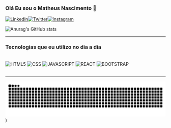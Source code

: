 ### Olá Eu sou o Matheus Nascimento 👋

[![Linkedin](https://img.shields.io/badge/LinkedIn-0077B5?style=for-the-badge&logo=linkedin&logoColor=white)](https://www.linkedin.com/in/matheus-nascimento-031893174/)[![Twitter](https://img.shields.io/badge/Twitter-1DA1F2?style=for-the-badge&logo=twitter&logoColor=white)](https://twitter.com/puermatz)[![Instagram](https://img.shields.io/badge/Instagram-E4405F?style=for-the-badge&logo=instagram&logoColor=white)](https://instagram.com/ipuermatz)

![Anurag's GitHub stats](https://github-readme-stats.vercel.app/api?username=puermatz&show_icons=true&theme=radical)
<hr>

### Tecnologias que eu utilizo no dia a dia

<div style="display: inline_block"><br>
    <img align="center" src="https://img.shields.io/badge/HTML5-E34F26?style=for-the-badge&logo=html5&logoColor=white" alt="HTML5">
    <img align="center" src="https://img.shields.io/badge/CSS3-1572B6?style=for-the-badge&logo=css3&logoColor=white" alt="CSS">
    <img align="center" src="https://img.shields.io/badge/JavaScript-F7DF1E?style=for-the-badge&logo=javascript&logoColor=black" alt="JAVASCRIPT">
    <img align="center" src="https://img.shields.io/badge/React-20232A?style=for-the-badge&logo=react&logoColor=61DAFB" alt="REACT">
    <img align="center" src="https://img.shields.io/badge/Bootstrap-563D7C?style=for-the-badge&logo=bootstrap&logoColor=white" alt="BOOTSTRAP">
</div>
<br>
<hr>
 
   ![Snake animation](https://github.com/puermatz/puermatz/blob/output/github-contribution-grid-snake.svg))
 
</div>
 
